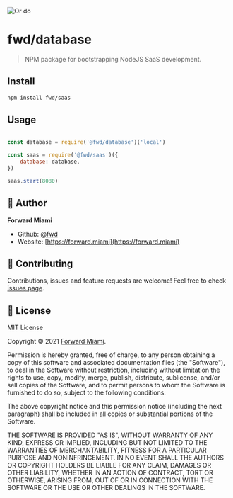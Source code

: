 <!-- <h1 align="center">JSON Database</h1> -->

![Or do](https://i.ibb.co/17s2yyM/image.png)

# fwd/database

> NPM package for bootstrapping NodeJS SaaS development. 

## Install

```sh
npm install fwd/saas
```

## Usage

```js

const database = require('@fwd/database')('local')

const saas = require('@fwd/saas')({
    database: database,
})

saas.start(8080)

```

## 👤 Author

**Forward Miami**

* Github: [@fwd](https://github.com/fwd)
* Website: [https://forward.miami](https://forward.miami)

## 🤝 Contributing

Contributions, issues and feature requests are welcome! Feel free to check [issues page](https://github.com/fwd/auth/issues).

## 📝 License

MIT License

Copyright © 2021 [Forward Miami](https://forward.miami).

Permission is hereby granted, free of charge, to any person obtaining a copy of this software and associated documentation files (the "Software"), to deal in the Software without restriction, including without limitation the rights to use, copy, modify, merge, publish, distribute, sublicense, and/or sell copies of the Software, and to permit persons to whom the Software is furnished to do so, subject to the following conditions:

The above copyright notice and this permission notice (including the next paragraph) shall be included in all copies or substantial portions of the Software.

THE SOFTWARE IS PROVIDED "AS IS", WITHOUT WARRANTY OF ANY KIND, EXPRESS OR IMPLIED, INCLUDING BUT NOT LIMITED TO THE WARRANTIES OF MERCHANTABILITY, FITNESS FOR A PARTICULAR PURPOSE AND NONINFRINGEMENT. IN NO EVENT SHALL THE AUTHORS OR COPYRIGHT HOLDERS BE LIABLE FOR ANY CLAIM, DAMAGES OR OTHER LIABILITY, WHETHER IN AN ACTION OF CONTRACT, TORT OR OTHERWISE, ARISING FROM, OUT OF OR IN CONNECTION WITH THE SOFTWARE OR THE USE OR OTHER DEALINGS IN THE SOFTWARE.
